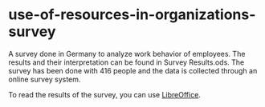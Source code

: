 # use-of-resources-in-organizations-survey
A survey done in Germany to analyze work behavior of employees.
The results and their interpretation can be found in Survey Results.ods.
The survey has been done with 416 people and the data is collected through an online survey system.

To read the results of the survey, you can use [LibreOffice](https://de.libreoffice.org/).
